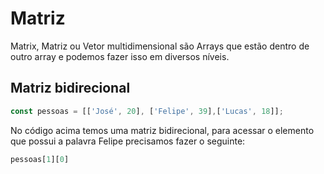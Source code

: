 # Matriz

Matrix, Matriz ou Vetor multidimensional são Arrays que estão dentro de outro array e podemos fazer isso em diversos níveis.

## Matriz bidirecional

```js
const pessoas = [['José', 20], ['Felipe', 39],['Lucas', 18]];
```

No código acima temos uma matriz bidirecional, para acessar o elemento que possui a palavra Felipe precisamos fazer o seguinte:

```js
pessoas[1][0]
```
